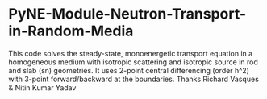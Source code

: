 # PyNE-Module-Neutron-Transport-in-Random-Media
This code solves the steady-state, monoenergetic transport equation in a homogeneous medium with isotropic scattering and isotropic source in rod and slab (sn) geometries. It uses 2-point central differencing (order h^2) with 3-point forward/backward at the boundaries. Thanks Richard Vasques &amp; Nitin Kumar Yadav
